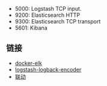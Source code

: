 - 5000: Logstash TCP input.
- 9200: Elasticsearch HTTP
- 9300: Elasticsearch TCP transport
- 5601: Kibana
   
## 链接
- [docker-elk](https://github.com/deviantony/docker-elk.git)
- [logstash-logback-encoder](https://github.com/logstash/logstash-logback-encoder)
- [联动](https://blog.csdn.net/whg18526080015/article/details/76159181)